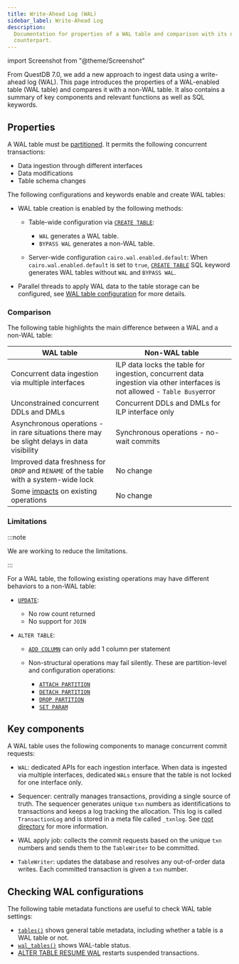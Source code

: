 ```yaml
---
title: Write-Ahead Log (WAL)
sidebar_label: Write-Ahead Log
description:
  Documentation for properties of a WAL table and comparison with its non-WAL
  counterpart.
---
```


import Screenshot from "@theme/Screenshot"

From QuestDB 7.0, we add a new approach to ingest data using a write-ahead log
(WAL). This page introduces the properties of a WAL-enabled table (WAL table)
and compares it with a non-WAL table. It also contains a summary of key
components and relevant functions as well as SQL keywords.

## Properties

A WAL table must be [partitioned](/docs/concept/partitions/). It permits the
following concurrent transactions:

- Data ingestion through different interfaces
- Data modifications
- Table schema changes

The following configurations and keywords enable and create WAL tables:

- WAL table creation is enabled by the following methods:

  - Table-wide configuration via
    [`CREATE TABLE`](/docs/reference/sql/create-table/):

    - `WAL` generates a WAL table.
    - `BYPASS WAL` generates a non-WAL table.

  - Server-wide configuration `cairo.wal.enabled.default`: When
    `cairo.wal.enabled.default` is set to `true`,
    [`CREATE TABLE`](/docs/reference/sql/create-table/) SQL keyword generates
    WAL tables without `WAL` and `BYPASS WAL`.

- Parallel threads to apply WAL data to the table storage can be configured, see
  [WAL table configuration](/docs/reference/configuration/#wal-table-configurations)
  for more details.

### Comparison

The following table highlights the main difference between a WAL and a non-WAL
table:

| WAL table                                                                                  | Non-WAL table                                                                                                             |
| ------------------------------------------------------------------------------------------ | ------------------------------------------------------------------------------------------------------------------------- |
| Concurrent data ingestion via multiple interfaces                                          | ILP data locks the table for ingestion, concurrent data ingestion via other interfaces is not allowed - `Table Busy`error |
| Unconstrained concurrent DDLs and DMLs                                                     | Concurrent DDLs and DMLs for ILP interface only                                                                           |
| Asynchronous operations - in rare situations there may be slight delays in data visibility | Synchronous operations - no-wait commits                                                                                  |
| Improved data freshness for `DROP` and `RENAME` of the table with a system-wide lock       | No change                                                                                                                 |
| Some [impacts](#limitations) on existing operations                                        | No change                                                                                                                 |

### Limitations

:::note

We are working to reduce the limitations.

:::

For a WAL table, the following existing operations may have different behaviors
to a non-WAL table:

- [`UPDATE`](/docs/reference/sql/update/):

  - No row count returned
  - No support for `JOIN`

- `ALTER TABLE`:

  - [`ADD COLUMN`](/docs/reference/sql/alter-table-add-column/) can only add 1
    column per statement
  - Non-structural operations may fail silently. These are partition-level and
    configuration operations:

    - [`ATTACH PARTITION`](/docs/reference/sql/alter-table-attach-partition/)
    - [`DETACH PARTITION`](/docs/reference/sql/alter-table-detach-partition/)
    - [`DROP PARTITION`](/docs/reference/sql/alter-table-drop-partition/)
    - [`SET PARAM`](/docs/reference/sql/alter-table-set-param/)

## Key components

A WAL table uses the following components to manage concurrent commit requests:

- `WAL`: dedicated APIs for each ingestion interface. When data is ingested via
  multiple interfaces, dedicated `WALs` ensure that the table is not locked for
  one interface only.

- Sequencer: centrally manages transactions, providing a single source of truth.
  The sequencer generates unique `txn` numbers as identifications to
  transactions and keeps a log tracking the allocation. This log is called
  `TransactionLog` and is stored in a meta file called `_txnlog`. See
  [root directory](/docs/concept/root-directory-structure/#db-directory) for
  more information.

- WAL apply job: collects the commit requests based on the unique `txn` numbers
  and sends them to the `TableWriter` to be committed.

- `TableWriter`: updates the database and resolves any out-of-order data writes.
  Each committed transaction is given a `txn` number.

<Screenshot
  alt="Diagram showing the sequencer allocating txn numbers to events cronologically"
  title="The sequencer allocates unique txn numbers to transactions from different WALs chronologically and serves as the single source of truth."
  height={435}
  src="/img/docs/concepts/wal_sequencer.png"
  width={745}
/>

<Screenshot
  alt="Diagram showing the WAL job application and WAL collect events and commit to QuestDB"
  title="The WAL job application collects the transactions sequencially for the TableWriter to commit to QuestDB."
  height={435}
  src="/img/docs/concepts/wal_process.png"
  width={745}
/>

## Checking WAL configurations

The following table metadata functions are useful to check WAL table settings:

- [`tables()`](/docs/reference/function/meta/#tables) shows general table
  metadata, including whether a table is a WAL table or not.
- [`wal_tables()`](/docs/reference/function/meta/#wal_tables) shows WAL-table
  status.
- [ALTER TABLE RESUME WAL](/docs/reference/sql/alter-table-resume-wal/) restarts
  suspended transactions.

<!-- ## See also -->
<!-- Adding links to blog posts etc -->
